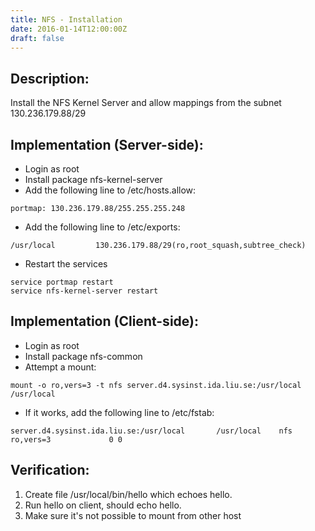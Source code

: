```yaml
---
title: NFS - Installation
date: 2016-01-14T12:00:00Z
draft: false
---
```

## Description:
Install the NFS Kernel Server and allow mappings from the subnet 130.236.179.88/29

## Implementation (Server-side):
- Login as root
- Install package nfs-kernel-server
- Add the following line to /etc/hosts.allow:

~~~
portmap: 130.236.179.88/255.255.255.248
~~~
- Add the following line to /etc/exports: 

~~~
/usr/local         130.236.179.88/29(ro,root_squash,subtree_check)
~~~

- Restart the services

~~~
service portmap restart
service nfs-kernel-server restart
~~~

## Implementation (Client-side):
- Login as root
- Install package nfs-common
- Attempt a mount:

~~~
mount -o ro,vers=3 -t nfs server.d4.sysinst.ida.liu.se:/usr/local /usr/local
~~~

- If it works, add the following line to /etc/fstab:

~~~
server.d4.sysinst.ida.liu.se:/usr/local       /usr/local    nfs       ro,vers=3             0 0 
~~~

## Verification:
1. Create file /usr/local/bin/hello which echoes hello.
2. Run hello on client, should echo hello.
3. Make sure it's not possible to mount from other host

